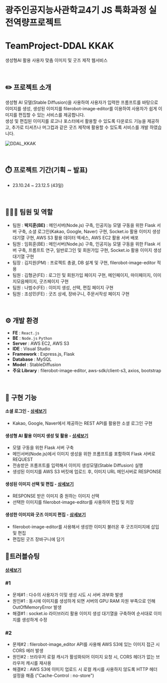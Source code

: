 # 광주인공지능사관학교4기 JS 특화과정 실전역량프로젝트
# TeamProject-DDAL KKAK
생성형AI 활용 사용자 맞춤 이미지 및 굿즈 제작 웹서비스

<br/>



## ✏️ 프로젝트 소개
생성형 AI 모델(Stable Diffusion)을 사용하여 사용자가 입력한 프롬프트를 바탕으로 이미지를 생성,
생성된 이미지를 filerobot-image-editor를 이용하여 사용자가 쉽게 이미지를 편집할 수 있는 서비스를 제공합니다.<br/>
생성 및 편집된 이미지를 로고나 포스터에서 활용할 수 있도록 다운로드 기능을 제공하고, 추가로 티셔츠나 머그컵과 같은
굿즈 제작에 활용할 수 있도록 서비스를 개발 하였습니다.

![DDAL_KKAK](https://github.com/asdfgl98/Project-DDAL_KKAK/assets/83624652/814e4fa9-2e5d-4315-96e1-bd58f05492ce)


<br/>

## ⏱️ 프로젝트 기간(기획 ~ 발표)
* 23.10.24 ~ 23.12.5 (43일)

<br/>

## 🧑‍🤝‍🧑 팀원 및 역할
* 팀원 : **박지훈(BE)** : 메인서버(Node.js) 구축, 인공지능 모델 구동을 위한 Flask 서버 구축, 소셜 로그인(Kakao, Google, Naver) 구현, Socket.io 활용 이미지 생성 대기열 구현, AWS S3 활용 데이터 엑세스, AWS EC2 활용 서버 배포
* 팀원 : 임휘훈(BE) : 메인서버(Node.js) 구축, 인공지능 모델 구동을 위한 Flask 서버 구축, 프롬프트 연구, 일반로그인 및 회원가입 구현, Socket.io 활용 이미지 생성 대기열 구현
* 팀장 : 김지원(PM) : 프로젝트 총괄, DB 설계 및 구현, filerobot-image-editor 적용
* 팀원 : 김형균(FE) : 로그인 및 회원가입 페이지 구현, 메인페이지, 마이페이지, 이미지모음페이지, 굿즈페이지 구현
* 팀원 : 나범수(FE) : 이미지 생성, 선택, 편집 페이지 구현
* 팀원 : 조성민(FE) : 굿즈 상세, 장바구니, 주문서작성 페이지 구현

<br/>

## ⚙️ 개발 환경
- **FE** : `React.js`
- **BE** : `Node.js` `Python`
- **Server** : AWS EC2, AWS S3
- **IDE** : Visual Studio
- **Framework** : Express.js, Flask
- **Database** : MySQL
- **Model** : StableDiffusion
- **주요 Library** : filerobot-image-editor, aws-sdk/client-s3, axios, bootstrap

<br/>

## 📌 구현 기능

#### 소셜 로그인 - <a href="https://github.com/asdfgl98/Project-DDAL_KKAK/wiki/1.-%EC%86%8C%EC%85%9C%EB%A1%9C%EA%B7%B8%EC%9D%B8" target="_blank" rel="noopener">상세보기</a>
- Kakao, Google, Naver에서 제공하는 REST API를 활용한 소셜 로그인 구현

#### 생성형 AI 활용 이미지 생성 및 활용 - <a href="https://github.com/asdfgl98/Project-DDAL_KKAK/wiki/2.-%EC%83%9D%EC%84%B1%ED%98%95-AI-%ED%99%9C%EC%9A%A9-%EC%9D%B4%EB%AF%B8%EC%A7%80-%EC%83%9D%EC%84%B1-%EB%B0%8F-%ED%99%9C%EC%9A%A9" target="_blank">상세보기</a>
- 모델 구동을 위한 Flask 서버 구축
- 메인서버(Node.js)에서 이미지 생성을 위한 프롬프트를 포함하여 Flask 서버로 REQUEST
- 전송받은 프롬프트를 입력해서 이미지 생성모델(Stable Diffusion) 실행
- 생성된 이미지를 AWS S3 버킷에 업로드 후, 이미지 URL 메인서버로 RESPONSE

#### 생성된 이미지 선택 및 편집 - <a href="https://github.com/asdfgl98/Project-DDAL_KKAK/wiki/3.-%EC%83%9D%EC%84%B1%EB%90%9C-%EC%9D%B4%EB%AF%B8%EC%A7%80-%EC%84%A0%ED%83%9D-%EB%B0%8F-%ED%8E%B8%EC%A7%91" target="_blank">상세보기</a>
- RESPONSE 받은 이미지 중 원하는 이미지 선택
- 선택한 이미지를 filerobot-image-editor를 사용하여 편집 및 저장

#### 생성한 이미지와 굿즈 이미지 편집 - <a href="https://github.com/asdfgl98/Project-DDAL_KKAK/wiki/4.-%EC%83%9D%EC%84%B1%ED%95%9C-%EC%9D%B4%EB%AF%B8%EC%A7%80%EC%99%80-%EA%B5%BF%EC%A6%88-%EC%9D%B4%EB%AF%B8%EC%A7%80-%ED%8E%B8%EC%A7%91" target="_blank">상세보기</a>
- filerobot-image-editor를 사용해서 생성한 이미지 불러온 후 굿즈이미지에 삽입 및 편집
- 편집된 굿즈 장바구니에 담기


## 🚫트러블슈팅
#### <a href="https://github.com/asdfgl98/Project-DDAL_KKAK/wiki/5.-%ED%8A%B8%EB%9F%AC%EB%B8%94-%EC%8A%88%ED%8C%85" target="_blank">상세보기</a>
### #1 
- 문제#1 : 다수의 사용자가 이밎 생성 시도 시 서버 과부화 발생
- 원인#1 : 동시에 이미지를 생성하게 되면 서버의 GPU RAM 자원 부족으로 인해 OutOfMemoryError 발생
- 해결#1 : socket.io 라이브러리 활용 이미지 생성 대기열을 구축하여 순서대로 이미지를 생성하게 수정

### #2
- 문제#2 : filerobot-image_editor API를 사용해 AWS S3에 있는 이미지 접근 시 CORS 에러 발생
- 원인#2 : 브라우저 로컬 캐시가 활성화되어 이미지 요청 시, CORS 헤더가 없는 브라우저 캐시를 재사용
- 해결#2 : AWS S3에 이미지 업로드 시 로컬 캐시를 사용하지 않도록 HTTP 헤더 설정을 해줌 ("Cache-Control : no-store")
